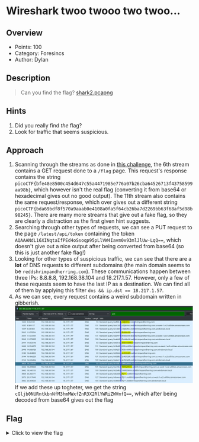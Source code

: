 # Wireshark twoo twooo two twoo...

## Overview

* Points: 100
* Category: Foresincs
* Author: Dylan

## Description
> Can you find the flag? [shark2.pcapng](https://mercury.picoctf.net/static/719e81d6fbb6b3157624268588fc0de8/shark2.pcapng)

## Hints

1. Did you really find _the_ flag?
2. Look for traffic that seems suspicious.

## Approach

1. Scanning through the streams as done in [this challenge](../Wireshark%20doo%20dooo%20do%20doo.../), the 6th stream contains a GET request done to a `/flag` page. This request's response contains the string `picoCTF{bfe48e8500c454d647c55a4471985e776a07b26cba64526713f43758599aa98b}`, which however isn't the real flag (converting it from base64 or hexadecimal gives out no good output).
The 11th stream also contains the same request/response, which over gives out a different string `picoCTF{bda69bdf8f570a9aaab0e4108a0fa5f64cb26ba7d2269bb63f68af5d98b98245}`. There are many more streams that give out a fake flag, so they are clearly a distraction as the first given hint suggests.
2. Searching through other types of requests, we can see a PUT request to the page `/latest/api/token` containing the token `AQAAANdL16XINqtaIfPEd4oSsoqp95pLlVW4Iavm0x93mlJlUw-LqQ==`, which doesn't give out a nice output after being converted from base64 (so this is just another fake flag!)
3. Looking for other types of suspicious traffic, we can see that there are a __lot__ of DNS requests to different subdomains (the main domain seems to be `reddshrimpandherring.com`). These communications happen between three IPs: 8.8.8.8, 192.168.38.104 and 18.217.1.57. However, only a few of these requests seem to have the last IP as a destination. We can find all of them by applying this filter `dns && ip.dst == 18.217.1.57`.
4. As we can see, every request contains a weird subdomain written in gibberish.
![Solution](.img/solve.png)
If we add these up togheter, we get the string `cGljb0NURntkbnNfM3hmMWxfZnR3X2RlYWRiZWVmfQ==`, which after being decoded from base64 gives out the flag


## Flag

<details>
<summary>Click to view the flag</summary>

__picoCTF{dns_3xf1l_ftw_deadbeef}__
</details>